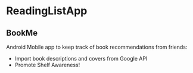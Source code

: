 # ReadingListApp
## BookMe

Android Mobile app to keep track of book recommendations from friends:

  * Import book descriptions and covers from Google API
  * Promote Shelf Awareness!
  
